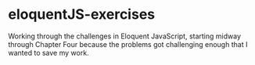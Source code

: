 # eloquentJS-exercises
Working through the challenges in Eloquent JavaScript, starting midway through Chapter Four because the problems got challenging enough that I wanted to save my work.
